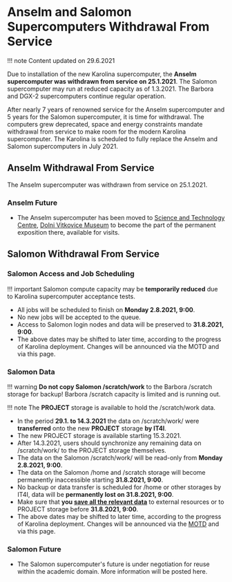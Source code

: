 # Anselm and Salomon Supercomputers Withdrawal From Service

!!! note
    Content updated on 29.6.2021

Due to installation of the new Karolina supercomputer, the **Anselm supercomputer was withdrawn from service on 25.1.2021**. The Salomon supercomputer may run at reduced capacity as of 1.3.2021. The Barbora and DGX-2 supercomputers continue regular operation.

After nearly 7 years of renowned service for the Anselm supercomputer and 5 years for the Salomon supercomputer, it is time for withdrawal. The computers grew deprecated, space and energy constraints mandate withdrawal from service to make room for the modern Karolina supercomputer. The Karolina is scheduled to fully replace the Anselm and Salomon supercomputers in July 2021.

## Anselm Withdrawal From Service

The Anselm supercomputer was withdrawn from service on 25.1.2021.

### Anselm Future

- The Anselm supercomputer has been moved to [Science and Technology Centre][3], [Dolni Vitkovice Museum][4] to become the part of the permanent exposition there, available for visits.

## Salomon Withdrawal From Service

### Salomon Access and Job Scheduling

!!! important
    Salomon compute capacity may be **temporarily reduced** due to Karolina supercomputer acceptance tests.

- All jobs will be scheduled to finish on **Monday 2.8.2021, 9:00**.
- No new jobs will be accepted to the queue.
- Access to Salomon login nodes and data will be preserved to **31.8.2021, 9:00**.
- The above dates may be shifted to later time, according to the progress of Karolina deployment. Changes will be announced via the MOTD and via this page.

### Salomon Data

!!! warning
    **Do not copy Salomon /scratch/work** to the Barbora /scratch storage for backup!
    Barbora /scratch capacity is limited and is running out.

!!! note
    The **PROJECT** storage is available to hold the /scratch/work data.

- In the period **29.1. to 14.3.2021** the data on /scratch/work/ were **transferred** onto the new **PROJECT** storage **by IT4I**.
- The new PROJECT storage is available starting 15.3.2021.
- After 14.3.2021, users should synchronize any remaining data on /scratch/work/ to the PROJECT storage themselves.
- The data on the Salomon /scratch/work/ will be read-only from **Monday 2.8.2021, 9:00**.
- The data on the Salomon /home and /scratch storage will become permanently inaccessible starting **31.8.2021, 9:00**.
- No backup or data transfer is scheduled for /home or other storages by IT4I, data will be **permanently lost on 31.8.2021, 9:00**.
- Make sure that **you [save all the relevant data][2]** to external resources or to PROJECT storage before  **31.8.2021, 9:00**.
- The above dates may be shifted to later time, according to the progress of Karolina deployment. Changes will be announced via the [MOTD][5] and via this page.

### Salomon Future

- The Salomon supercomputer's future is under negotiation for reuse within the academic domain. More information will be posted here.

[1]: anselm/storage.md#cesnet-data-storage
[2]: salomon/storage.md#cesnet-data-storage
[3]: https://www.dolnivitkovice.cz/en/science-and-technology-centre/
[4]: https://www.dolnivitkovice.cz/en/
[5]: https://www.it4i.cz/pro-uzivatele/message-of-the-day
